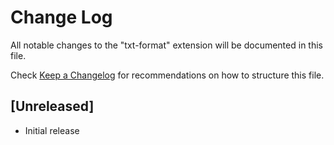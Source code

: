 # Change Log

All notable changes to the "txt-format" extension will be documented in this file.

Check [Keep a Changelog](http://keepachangelog.com/) for recommendations on how to structure this file.

## [Unreleased]

- Initial release